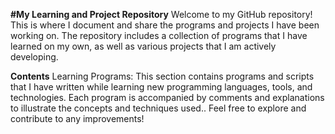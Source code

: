 **#My Learning and Project Repository**
Welcome to my GitHub repository! This is where I document and share the programs and projects I have been working on. The repository includes a collection of programs that I have learned on my own, as well as various projects that I am actively developing.

**Contents**
Learning Programs: This section contains programs and scripts that I have written while learning new programming languages, tools, and technologies. Each program is accompanied by comments and explanations to illustrate the concepts and techniques used.. Feel free to explore and contribute to any improvements!
